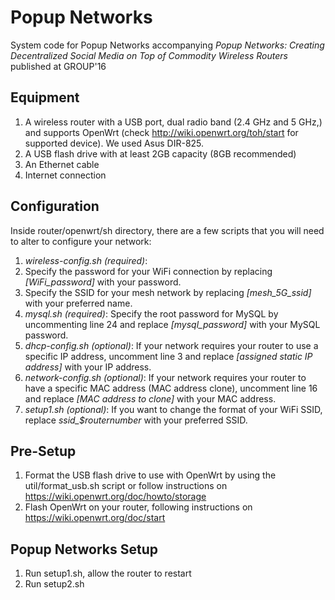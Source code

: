 # Popup Networks
System code for Popup Networks accompanying *Popup Networks: Creating Decentralized Social Media on Top of Commodity Wireless Routers* published at GROUP'16

## Equipment
1. A wireless router with a USB port, dual radio band (2.4 GHz and 5 GHz,) and supports OpenWrt (check <http://wiki.openwrt.org/toh/start> for supported device). We used Asus DIR-825.
2. A USB flash drive with at least 2GB capacity (8GB recommended)
3. An Ethernet cable
4. Internet connection

## Configuration
Inside router/openwrt/sh directory, there are a few scripts that you will need to alter to configure your network:

1. *wireless-config.sh _(required)_*: 
  1. Specify the password for your WiFi connection by replacing *[WiFi_password]* with your password. 
  1. Specify the SSID for your mesh network by replacing *[mesh_5G_ssid]* with your preferred name.
1. *mysql.sh _(required)_*: Specify the root password for MySQL by uncommenting line 24 and replace *[mysql_password]* with your MySQL password.
1. *dhcp-config.sh (optional)*: If your network requires your router to use a specific IP address, uncomment line 3 and replace *[assigned static IP address]* with your IP address.
1. *network-config.sh (optional)*: If your network requires your router to have a specific MAC address (MAC address clone), uncomment line 16 and replace *[MAC address to clone]* with your MAC address.
1. *setup1.sh (optional)*: If you want to change the format of your WiFi SSID, replace *ssid_$routernumber* with your preferred SSID.

## Pre-Setup
1. Format the USB flash drive to use with OpenWrt by using the util/format_usb.sh script or follow instructions on <https://wiki.openwrt.org/doc/howto/storage>
2. Flash OpenWrt on your router, following instructions on <https://wiki.openwrt.org/doc/start>

## Popup Networks Setup
1. Run setup1.sh, allow the router to restart
2. Run setup2.sh
